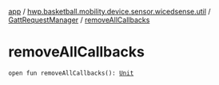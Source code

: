 [app](../../index.md) / [hwp.basketball.mobility.device.sensor.wicedsense.util](../index.md) / [GattRequestManager](index.md) / [removeAllCallbacks](.)

# removeAllCallbacks

`open fun removeAllCallbacks(): `[`Unit`](https://kotlinlang.org/api/latest/jvm/stdlib/kotlin/-unit/index.html)